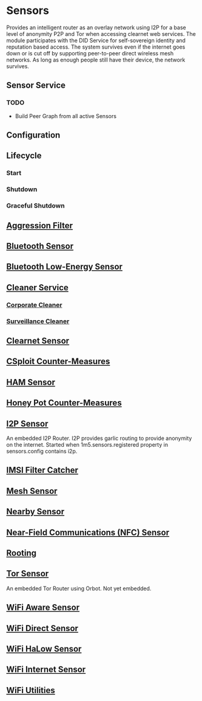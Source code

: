 # Sensors
Provides an intelligent router as an overlay network using I2P for a base level of anonymity P2P and Tor when accessing clearnet web services. 
The module participates with the DID Service for self-sovereign identity and reputation based access. 
The system survives even if the internet goes down or is cut off by supporting peer-to-peer direct wireless mesh networks. 
As long as enough people still have their device, the network survives.

## Sensor Service

### TODO
* Build Peer Graph from all active Sensors

## Configuration

## Lifecycle

### Start

### Shutdown

### Graceful Shutdown

## [Aggression Filter](https://github.com/1m5/core/tree/master/src/main/java/io/onemfive/core/sensors/aggression/README.md)

## [Bluetooth Sensor](https://github.com/1m5/core/tree/master/src/main/java/io/onemfive/core/sensors/bluetooth/README.md)

## [Bluetooth Low-Energy Sensor](https://github.com/1m5/core/tree/master/src/main/java/io/onemfive/core/sensors/bluetoothle/README.md)

## [Cleaner Service](https://github.com/1m5/core/tree/master/src/main/java/io/onemfive/core/sensors/cleaner/README.md)

### [Corporate Cleaner](https://github.com/1m5/core/tree/master/src/main/java/io/onemfive/core/sensors/cleaner/corporate/README.md)

### [Surveillance Cleaner](https://github.com/1m5/core/tree/master/src/main/java/io/onemfive/core/sensors/cleaner/surveillance/README.md)

## [Clearnet Sensor](https://github.com/1m5/core/tree/master/src/main/java/io/onemfive/core/sensors/clearnet/README.md)

## [CSploit Counter-Measures](https://github.com/1m5/core/tree/master/src/main/java/io/onemfive/core/sensors/csploit/README.md)

## [HAM Sensor](https://github.com/1m5/core/tree/master/src/main/java/io/onemfive/core/sensors/ham/README.md)

## [Honey Pot Counter-Measures](https://github.com/1m5/core/tree/master/src/main/java/io/onemfive/core/sensors/honeypot/README.md)

## [I2P Sensor](https://github.com/1m5/core/tree/master/src/main/java/io/onemfive/core/sensors/i2p/README.md)
An embedded I2P Router. 
I2P provides garlic routing to provide anonymity on the internet.
Started when 1m5.sensors.registered property in sensors.config contains i2p.

## [IMSI Filter Catcher](https://github.com/1m5/core/tree/master/src/main/java/io/onemfive/core/sensors/imsi/README.md)

## [Mesh Sensor](https://github.com/1m5/core/tree/master/src/main/java/io/onemfive/core/sensors/imsi/README.md)

## [Nearby Sensor](https://github.com/1m5/core/tree/master/src/main/java/io/onemfive/core/sensors/nearby/README.md)

## [Near-Field Communications (NFC) Sensor](https://github.com/1m5/core/tree/master/src/main/java/io/onemfive/core/sensors/nfc/README.md)

## [Rooting](https://github.com/1m5/core/tree/master/src/main/java/io/onemfive/core/sensors/rooting/README.md)

## [Tor Sensor](https://github.com/1m5/core/tree/master/src/main/java/io/onemfive/core/sensors/tor/README.md)
An embedded Tor Router using Orbot.
Not yet embedded.

## [WiFi Aware Sensor](https://github.com/1m5/core/tree/master/src/main/java/io/onemfive/core/sensors/wifi/aware/README.md)

## [WiFi Direct Sensor](https://github.com/1m5/core/tree/master/src/main/java/io/onemfive/core/sensors/wifi/direct/README.md)

## [WiFi HaLow Sensor](https://github.com/1m5/core/tree/master/src/main/java/io/onemfive/core/sensors/wifi/halow/README.md)

## [WiFi Internet Sensor](https://github.com/1m5/core/tree/master/src/main/java/io/onemfive/core/sensors/wifi/internet/README.md)

## [WiFi Utilities](https://github.com/1m5/core/tree/master/src/main/java/io/onemfive/core/sensors/wifi/util/README.md)